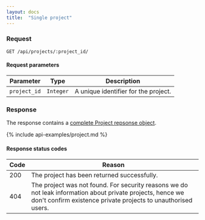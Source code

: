 ```yaml
---
layout: docs
title:  "Single project"
---
```


### Request

`````````````````````
GET /api/projects/:project_id/
`````````````````````

#### Request parameters

Parameter         | Type        | Description
------------------|-------------|--------------------------------------
`project_id`      | `Integer`   | A unique identifier for the project.

### Response

The response contains a [complete Project repsonse object](project-response.html).

{% include api-examples/project.md %}

#### Response status codes

Code  |  Reason
------|-----------------------------------------
 200  |  The project has been returned successfully.
 404  |  The project was not found. For security reasons we do not leak information about private projects, hence we don't confirm existence private projects to unauthorised users.
